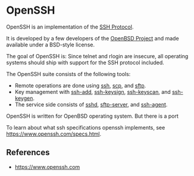 # OpenSSH

OpenSSH is an implementation of the [SSH Protocol](ssh/ssh).

It is developed by a few developers of the [OpenBSD Project](https://www.openbsd.org) and made available under a BSD-style license.

The goal of OpenSSH is: Since telnet and rlogin are insecure, all operating systems should ship with support for the SSH protocol included.

The OpenSSH suite consists of the following tools:

- Remote operations are done using [ssh](https://man.openbsd.org/ssh.1), [scp](https://man.openbsd.org/scp.1), and [sftp](https://man.openbsd.org/sftp.1).
- Key management with [ssh-add](https://man.openbsd.org/ssh-add.1), [ssh-keysign](https://man.openbsd.org/ssh-keysign.8), [ssh-keyscan](https://man.openbsd.org/ssh-keyscan.1), and [ssh-keygen](https://man.openbsd.org/ssh-keygen.1).
- The service side consists of [sshd](https://man.openbsd.org/sshd.8), [sftp-server](https://man.openbsd.org/sftp-server.8), and [ssh-agent](https://man.openbsd.org/ssh-agent.1).

OpenSSH is written for OpenBSD operating system. But there is a port 

To learn about what ssh specifications openssh implements, see https://www.openssh.com/specs.html.

## References

- https://www.openssh.com
